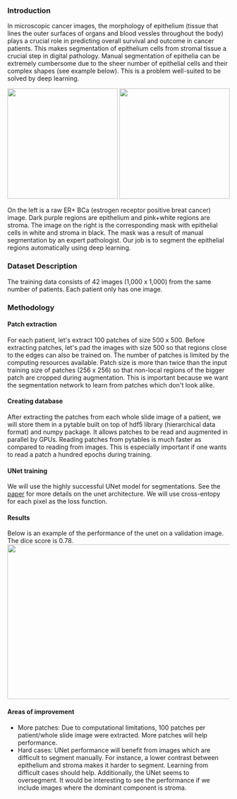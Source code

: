 ### Introduction

In microscopic cancer images, the morphology of epithelium (tissue that lines the outer surfaces of organs and blood vessles throughout the body) plays a crucial role in predicting overall survival and outcome in cancer patients. This makes segmentation of epithelium cells from stromal tissue a crucial step in  digital pathology. Manual segmentation of epithelia can be extremely cumbersome due to the sheer number of epithelial cells and their complex shapes (see example below). This is a problem well-suited to be solved by deep learning.

<p float="left">
<img src="https://github.com/sxk1031/digital_pathology/blob/main/images/12947_00004.jpg" width="250" height="250"/>
<img src="https://github.com/sxk1031/digital_pathology/blob/main/images/12947_00004_mask.png" width="250" height="250"/>
</p>
On the left is a raw ER+ BCa (estrogen receptor positive breat cancer) image. Dark purple regions are epithelium and pink+white regions are stroma. The image on the right is the corresponding mask with epithelial cells in white and stroma in black. The mask was a result of manual segmentation by an expert pathologist. Our job is to segment the epithelial regions automatically using deep learning.

### Dataset Description

The training data consists of 42 images (1,000 x 1,000) from the same number of patients. Each patient only has one image. 

### Methodology

#### Patch extraction

For each patient, let's extract 100 patches of size 500 x 500. Before extracting patches, let's pad the images with size 500 so that regions close to the edges can also be trained on. The number of patches is limited by the computing resources available. Patch size is more than twice than the input training size of patches (256 x 256) so that non-local regions of the bigger patch are cropped during augmentation. This is important because we want the segmentation network to learn from patches which don't look alike.    

#### Creating database

After extracting the patches from each whole slide image of a patient, we will store them in a pytable built on top of hdf5 library (hierarchical data format) and numpy package. It allows patches to be read and augmented in parallel by GPUs. Reading patches from pytables is much faster as compared to reading from images. This is especially important if one wants to read a patch a hundred epochs during training.

#### UNet training

We will use the highly successful UNet model for segmentations. See the [paper](https://arxiv.org/abs/1505.04597) for more details on the unet architecture. We will use cross-entopy for each pixel as the loss function.

#### Results

Below is an example of the performance of the unet on a validation image. The dice score is 0.78.
<img src="https://github.com/sxk1031/digital_pathology/blob/main/images/final_result.png" width="700" height="350"/>          

#### Areas of improvement

* More patches: Due to computational limitations, 100 patches per patient/whole slide image were extracted. More patches will help performance.
* Hard cases: UNet performance will benefit from images which are difficult to segment manually. For instance, a lower contrast between epithelium and stroma makes it harder to segment. Learning from difficult cases should help. Additionally, the UNet seems to oversegment. It would be interesting to see the performance if we include images where the dominant component is stroma.
